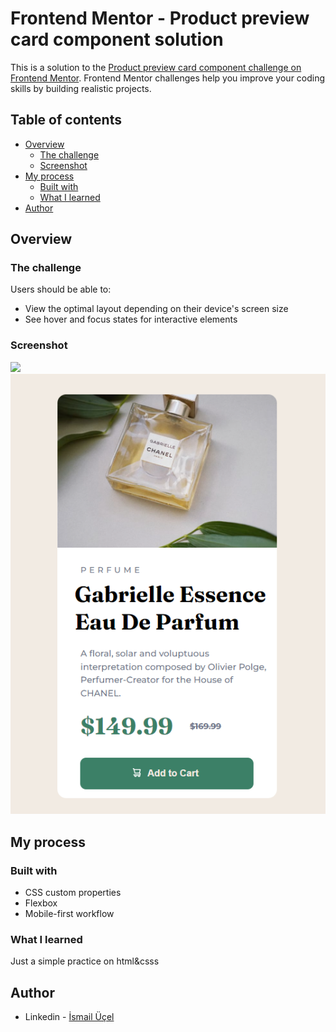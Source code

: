 # Frontend Mentor - Product preview card component solution

This is a solution to the [Product preview card component challenge on Frontend Mentor](https://www.frontendmentor.io/challenges/product-preview-card-component-GO7UmttRfa). Frontend Mentor challenges help you improve your coding skills by building realistic projects.

## Table of contents

- [Overview](#overview)
  - [The challenge](#the-challenge)
  - [Screenshot](#screenshot)
- [My process](#my-process)
  - [Built with](#built-with)
  - [What I learned](#what-i-learned)
- [Author](#author)

## Overview

### The challenge

Users should be able to:

- View the optimal layout depending on their device's screen size
- See hover and focus states for interactive elements

### Screenshot

![](<./images/Ekran%20G%C3%B6r%C3%BCnt%C3%BCs%C3%BC%20(482).png.jpg>)
![](<./images/Ekran%20G%C3%B6r%C3%BCnt%C3%BCs%C3%BC%20(483).png>)

## My process

### Built with

- CSS custom properties
- Flexbox
- Mobile-first workflow

### What I learned

Just a simple practice on html&csss

## Author

- Linkedin - [İsmail Üçel](https://www.linkedin.com/in/ismailucel/)
